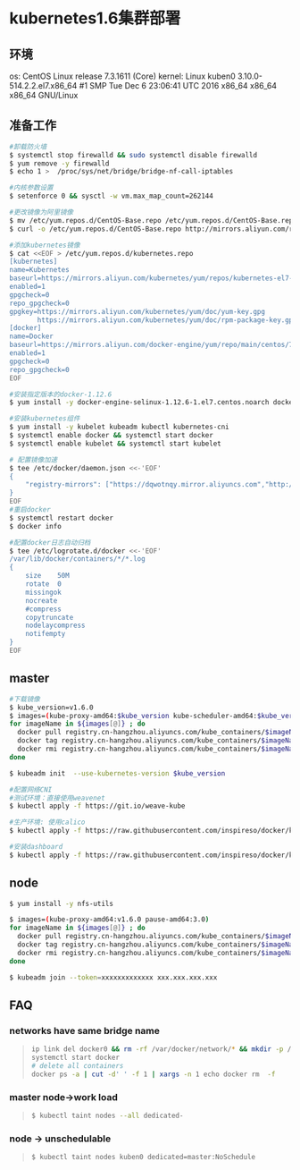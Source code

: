 # kubernetes1.6集群部署



## 环境

os: CentOS Linux release 7.3.1611 (Core)
kernel: Linux kuben0 3.10.0-514.2.2.el7.x86_64 #1 SMP Tue Dec 6 23:06:41 UTC 2016 x86_64 x86_64 x86_64 GNU/Linux

## 准备工作

```sh
#卸载防火墙
$ systemctl stop firewalld && sudo systemctl disable firewalld
$ yum remove -y firewalld
$ echo 1 >  /proc/sys/net/bridge/bridge-nf-call-iptables

#内核参数设置
$ setenforce 0 && sysctl -w vm.max_map_count=262144

#更改镜像为阿里镜像
$ mv /etc/yum.repos.d/CentOS-Base.repo /etc/yum.repos.d/CentOS-Base.repo.bak
$ curl -o /etc/yum.repos.d/CentOS-Base.repo http://mirrors.aliyun.com/repo/Centos-7.repo

#添加kubernetes镜像
$ cat <<EOF > /etc/yum.repos.d/kubernetes.repo
[kubernetes]
name=Kubernetes
baseurl=https://mirrors.aliyun.com/kubernetes/yum/repos/kubernetes-el7-x86_64
enabled=1
gpgcheck=0
repo_gpgcheck=0
gpgkey=https://mirrors.aliyun.com/kubernetes/yum/doc/yum-key.gpg
       https://mirrors.aliyun.com/kubernetes/yum/doc/rpm-package-key.gpg
[docker]
name=Docker
baseurl=https://mirrors.aliyun.com/docker-engine/yum/repo/main/centos/7/
enabled=1
gpgcheck=0
repo_gpgcheck=0
EOF

#安装指定版本的docker-1.12.6
$ yum install -y docker-engine-selinux-1.12.6-1.el7.centos.noarch docker-engine-1.12.6-1.el7.centos.x86_64 

#安装kubernetes组件
$ yum install -y kubelet kubeadm kubectl kubernetes-cni
$ systemctl enable docker && systemctl start docker
$ systemctl enable kubelet && systemctl start kubelet

# 配置镜像加速
$ tee /etc/docker/daemon.json <<-'EOF'
{
    "registry-mirrors": ["https://dqwotnqy.mirror.aliyuncs.com","http://095bbdcd.m.daocloud.io"]
}
EOF
#重启docker
$ systemctl restart docker
$ docker info

#配置docker日志自动归档
$ tee /etc/logrotate.d/docker <<-'EOF'
/var/lib/docker/containers/*/*.log
{
    size    50M
    rotate  0
    missingok
    nocreate
    #compress
    copytruncate
    nodelaycompress
    notifempty
}
EOF
```



## master

```sh
#下载镜像
$ kube_version=v1.6.0
$ images=(kube-proxy-amd64:$kube_version kube-scheduler-amd64:$kube_version kube-controller-manager-amd64:$kube_version kube-apiserver-amd64:$kube_version etcd-amd64:3.0.17  pause-amd64:3.0 k8s-dns-sidecar-amd64:1.14.1  k8s-dns-kube-dns-amd64:1.14.1 k8s-dns-dnsmasq-nanny-amd64:1.14.1)
for imageName in ${images[@]} ; do
  docker pull registry.cn-hangzhou.aliyuncs.com/kube_containers/$imageName
  docker tag registry.cn-hangzhou.aliyuncs.com/kube_containers/$imageName gcr.io/google_containers/$imageName
  docker rmi registry.cn-hangzhou.aliyuncs.com/kube_containers/$imageName
done

$ kubeadm init  --use-kubernetes-version $kube_version

#配置网络CNI
#测试环境：直接使用weavenet
$ kubectl apply -f https://git.io/weave-kube

#生产环境: 使用calico
$ kubectl apply -f https://raw.githubusercontent.com/inspireso/docker/kubernetes/kubernetes/addon/calico/calico1.6.yaml

#安装dashboard
$ kubectl apply -f https://raw.githubusercontent.com/inspireso/docker/kubernetes/kubernetes/google_containers/kubernetes-dashboard.yaml
```



## node

```sh
$ yum install -y nfs-utils

$ images=(kube-proxy-amd64:v1.6.0 pause-amd64:3.0)
for imageName in ${images[@]} ; do
  docker pull registry.cn-hangzhou.aliyuncs.com/kube_containers/$imageName
  docker tag registry.cn-hangzhou.aliyuncs.com/kube_containers/$imageName gcr.io/google_containers/$imageName
  docker rmi registry.cn-hangzhou.aliyuncs.com/kube_containers/$imageName
done

$ kubeadm join --token=xxxxxxxxxxxxx xxx.xxx.xxx.xxx
```



## FAQ

### networks have same bridge name

> ```sh
> ip link del docker0 && rm -rf /var/docker/network/* && mkdir -p /var/docker/network/files
> systemctl start docker
> # delete all containers
> docker ps -a | cut -d' ' -f 1 | xargs -n 1 echo docker rm  -f
> ```

### master node->work load

>```sh
>$ kubectl taint nodes --all dedicated-
>```



### node ->  unschedulable

>```sh
>$ kubectl taint nodes kuben0 dedicated=master:NoSchedule
>```

